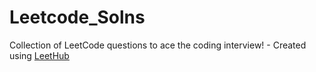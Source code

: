 # Leetcode_Solns
Collection of LeetCode questions to ace the coding interview! - Created using [LeetHub](https://github.com/QasimWani/LeetHub)
